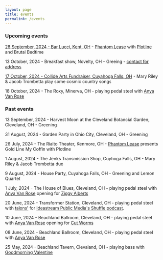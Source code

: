 ```yaml
---
layout: page
title: events
permalink: /events
---
```

### Upcoming events
[28 September, 2024 - Bar Lucci, Kent, OH](https://www.barluccikent.com/) - [Phantom Lease](https://sites.google.com/view/phantomlease/home) with [Plotline](https://www.instagram.com/plotline.ak/) and Brutal Bedtime

13 October, 2024 - Breakfast show, Novelty, OH - Greeing - [contact for address](/contact)

[17 October, 2024 - Collide Arts Fundraiser, Cuyahoga Falls, OH](https://www.facebook.com/events/1056899266113451/) - Mary Riley & Jacob Trombetta play some cosmic country songs

18 October, 2024 - The Roxy, Minerva, OH - playing pedal steel with [Anya Van Rose](https://www.anyavanrose.com/)

### Past events
13 September, 2024 - Harvest Moon at the Cleveland Botancial Garden, Cleveland, OH - Greening

31 August, 2024 - Garden Party in Ohio City, Cleveland, OH - Greening

26 July, 2024 - The Rialto Theater, Kenmore, OH - [Phantom Lease](/projects/phantom_lease) presents Gold Line My Coffin with Plotline

1 August, 2024 - The Jenks Transmission Shop, Cuyhoga Falls, OH - Mary Riley & Jacob Trombetta duo

9 August, 2024 - House Party, Cuyahoga Falls, OH - Greening and Lemon Quartet

1 July, 2024 - The House of Blues, Cleveland, OH - playing pedal steel with [Anya Van Rose](https://www.anyavanrose.com/) opening for [Ziggy Alberts](https://ziggyalberts.com/)

20 June, 2024 - Transformer Station, Cleveland, OH - playing pedal steel with [talons'](https://talons.bandcamp.com/) for [Ideastream Public Media's Shuffle podcast](https://www.npr.org/podcasts/520550717/shuffle).

10 June, 2024 - Beachland Ballroom, Cleveland, OH - playing pedal steel with [Anya Van Rose](https://www.anyavanrose.com/) opening for [Cut Worms](https://www.cut-worms.com/)

08 June, 2024 - Beachland Ballroom, Cleveland, OH - playing pedal steel with [Anya Van Rose](https://www.anyavanrose.com/)

25 May, 2024 - Beachland Tavern, Clevaland, OH - playing bass with [Goodmorning Valentine](https://goodmorningvalentine.bandcamp.com/)